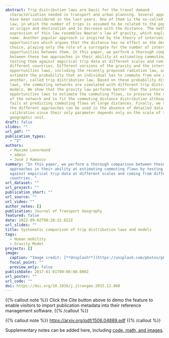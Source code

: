 ```yaml
---
abstract: Trip distribution laws are basic for the travel demand
  characterization needed in transport and urban planning. Several approaches
  have been considered in the last years. One of them is the so-called gravity
  law, in which the number of trips is assumed to be related to the population
  at origin and destination and to decrease with the distance. The mathematical
  expression of this law resembles Newton's law of gravity, which explains its
  name. Another popular approach is inspired by the theory of intervening
  opportunities which argues that the distance has no effect on the destination
  choice, playing only the role of a surrogate for the number of intervening
  opportunities between them. In this paper, we perform a thorough comparison
  between these two approaches in their ability at estimating commuting flows by
  testing them against empirical trip data at different scales and coming from
  different countries. Different versions of the gravity and the intervening
  opportunities laws, including the recently proposed radiation law, are used to
  estimate the probability that an individual has to commute from one unit to
  another, called trip distribution law. Based on these probability distribution
  laws, the commuting networks are simulated with different trip distribution
  models. We show that the gravity law performs better than the intervening
  opportunities laws to estimate the commuting flows, to preserve the structure
  of the network and to fit the commuting distance distribution although it
  fails at predicting commuting flows at large distances. Finally, we show that
  the different approaches can be used in the absence of detailed data for
  calibration since their only parameter depends only on the scale of the
  geographic unit.
draft: false
slides: ""
url_pdf: ""
publication_types:
  - "2"
authors:
  - Maxime Lenormand
  - admin
  - José J Ramasco
summary: "In this paper, we perform a thorough comparison between these two
  approaches in their ability at estimating commuting flows by testing them
  against empirical trip data at different scales and coming from different
  countries. "
url_dataset: ""
url_project: ""
publication_short: ""
url_source: ""
url_video: ""
author_notes: []
publication: Journal of Transport Geography
featured: false
date: 2022-09-02T08:28:22.622Z
url_slides: ""
title: Systematic comparison of trip distribution laws and models
tags:
  - Human mobility
  - Gravity Model
projects: []
image:
  caption: "Image credit: [**Unsplash**](https://unsplash.com/photos/pLCdAaMFLTE)"
  focal_point: ""
  preview_only: false
publishDate: 2017-01-01T00:00:00.000Z
url_poster: ""
url_code: ""
doi: https://doi.org/10.1016/j.jtrangeo.2015.12.008
---
```

{{% callout note %}}
Click the *Cite* button above to demo the feature to enable visitors to import publication metadata into their reference management software.
{{% /callout %}}

{{% callout note %}}
https://arxiv.org/pdf/1506.04889.pdf
{{% /callout %}}

Supplementary notes can be added here, including [code, math, and images](https://wowchemy.com/docs/writing-markdown-latex/).